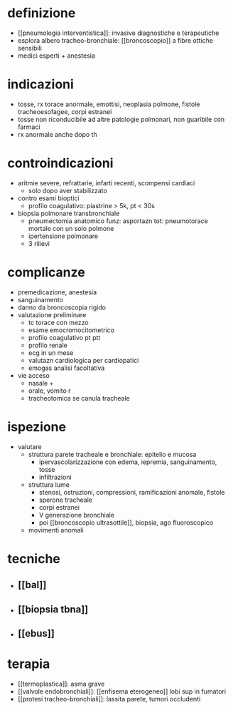 # definizione
- [[pneumologia interventistica]]: invasive diagnostiche e terapeutiche
- esplora albero tracheo-bronchiale: [[broncoscopio]] a fibre ottiche sensibili
- medici esperti + anestesia

# indicazioni
- tosse, rx torace anormale, emottisi, neoplasia polmone, fistole tracheoesofagee, corpi estranei
- tosse non riconducibile ad altre patologie polmonari, non guaribile con farmaci
- rx anormale anche dopo th

# controindicazioni
- aritmie severe, refrattarie, infarti recenti, scompensi cardiaci
	- solo dopo aver stabilizzato
- contro esami bioptici
	- profilo coagulativo: piastrine > 5k, pt < 30s
- biopsia polmonare transbronchiale
	- pneumectomia anatomico funz: asportazn tot: pneumotorace mortale con un solo polmone
	- ipertensione polmonare
	- 3 rilievi

# complicanze
- premedicazione, anestesia
- sanguinamento
- danno da broncoscopia rigido
- valutazione preliminare
	- tc torace con mezzo
	- esame emocromocitometrico
	- profilo coagulativo pt ptt
	- profilo renale
	- ecg in un mese
	- valutazn cardiologica per cardiopatici
	- emogas analisi facoltativa
- vie acceso
	- nasale +
	- orale, vomito r
	- tracheotomica se canula tracheale

# ispezione
- valutare
	- struttura parete tracheale e bronchiale: epitelio e mucosa
		- ipervascolarizzazione con edema, iepremia, sanguinamento, tosse
		- infiltrazioni
	- struttura lume
		- stenosi, ostruzioni, compressioni, ramificazioni anomale, fistole
		- sperone tracheale
		- corpi estranei
		- V generazione bronchiale
		- poi [[broncoscopio ultrasottile]], biopsia, ago fluoroscopico
	- movimenti anomali

# tecniche
- ## [[bal]]
- ## [[biopsia tbna]]
- ## [[ebus]]

# terapia
- [[termoplastica]]: asma grave
- [[valvole endobronchiali]]: [[enfisema eterogeneo]] lobi sup in fumatori
- [[protesi tracheo-bronchiali]]: lassita parete, tumori occludenti